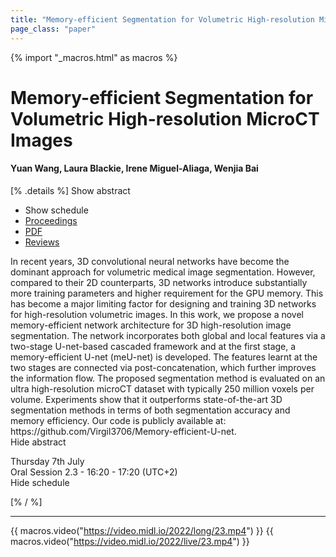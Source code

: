 ```yaml
---
title: "Memory-efficient Segmentation for Volumetric High-resolution MicroCT Images"
page_class: "paper"
---
```


{% import "_macros.html" as macros %}

# Memory-efficient Segmentation for Volumetric High-resolution MicroCT Images

#### Yuan Wang, Laura Blackie, Irene Miguel-Aliaga, Wenjia Bai

[% .details %]
<a class="toggle_visibility" data-selector=".abstract" data-level="3">Show abstract</a>
- <a class="toggle_visibility" data-selector=".schedule" data-level="3">Show schedule</a>
- <a href="">Proceedings</a>
- <a href="https://openreview.net/pdf?id=ecOY_ywB3UB">PDF</a>
- <a href="https://openreview.net/forum?id=ecOY_ywB3UB">Reviews</a>

<p>
    <span class="abstract">
        In recent years, 3D convolutional neural networks have become the dominant approach for volumetric medical image segmentation. However, compared to their 2D counterparts, 3D networks introduce substantially more training parameters and higher requirement for the GPU memory. This has become a major limiting factor for designing and training 3D networks for high-resolution volumetric images. In this work, we propose a novel memory-efficient network architecture for 3D high-resolution image segmentation. The network incorporates both global and local features via a two-stage U-net-based cascaded framework and at the first stage, a memory-efficient U-net (meU-net) is developed. The features learnt at the two stages are connected via post-concatenation, which further improves the information flow. The proposed segmentation method is evaluated on an ultra high-resolution microCT dataset with typically 250 million voxels per volume. Experiments show that it outperforms state-of-the-art 3D segmentation methods in terms of both segmentation accuracy and memory efficiency. Our code is publicly available at: https://github.com/Virgil3706/Memory-efficient-U-net.
        <br>
        <span class="actions"><a class="toggle_visibility" data-level="2">Hide abstract</a></span>
    </span>
</p>

<p>
    <span class="schedule">
        Thursday 7th July<br>Oral Session 2.3 - 16:20 - 17:20 (UTC+2)
        <br>
        <span class="actions"><a class="toggle_visibility" data-level="2">Hide schedule</a></span>
    </span>
</p>

[% / %]


---

{{ macros.video("https://video.midl.io/2022/long/23.mp4") }}
{{ macros.video("https://video.midl.io/2022/live/23.mp4") }}